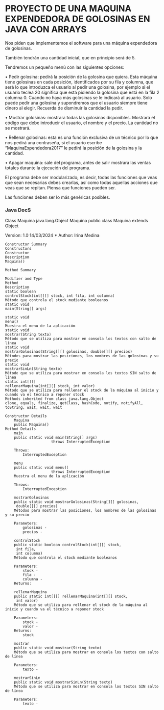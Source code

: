 <h1>PROYECTO DE UNA MAQUINA EXPENDEDORA DE GOLOSINAS EN JAVA CON ARRAYS</h1>

Nos piden que implementemos el software para una máquina expendedora de golosinas.

También tendrán una cantidad inicial, que en principio será de 5.

Tendremos un pequeño menú con las siguientes opciones:

•	Pedir golosina: pedirá la posición de la golosina que quiera. Esta máquina tiene golosinas en cada posición, identificados por su fila y columna, que será lo que introduzca el usuario al pedir una golosina, por ejemplo si el usuario teclea 20 significa que está pidiendo la golosina que está en la fila 2 columna 0. Cuando no haya más golosinas se le indicará al usuario. Solo puede pedir una golosina y supondremos que el usuario siempre tiene dinero al elegir. Recuerda de disminuir la cantidad la pedir.

•	Mostrar golosinas: mostrara todas las golosinas disponibles. Mostrará el código que debe introducir el usuario, el nombre y el precio. La cantidad no se mostrará.

•	Rellenar golosinas: esta es una función exclusiva de un técnico por lo que nos pedirá una contraseña, si el usuario escribe “MaquinaExpendedora2017” le pedirá la posición de la golosina y la cantidad.

•	Apagar maquina: sale del programa, antes de salir mostrara las ventas totales durante la ejecución del programa.

El programa debe ser modularizado, es decir, todas las funciones que veas que sean necesarias debes crearlas, así como todas aquellas acciones que veas que se repitan. Piensa que funciones pueden ser.

Las funciones deben ser lo más genéricas posibles.

<h3>Java DocS</h3>


Class Maquina
java.lang.Object
Maquina
public class Maquina
extends Object

Version:
    1.0 14/03/2024 *
Author:
    Irina Medina

    Constructor Summary
    Constructors
    Constructor
    Description
    Maquina()
     
    Method Summary

    Modifier and Type
    Method
    Description
    static boolean
    controlStock(int[][] stock, int fila, int columna)
    Método que controla el stock mediante booleanos
    static void
    main(String[] args)
     
    static void
    menu()
    Muestra el menu de la aplicación
    static void
    mostrar(String texto)
    Método que se utiliza para mostrar en consola los textos con salto de línea
    static void
    mostrarGolosinas(String[][] golosinas, double[][] precios)
    Métodos para mostrar las posiciones, los nombres de las golosinas y su precio
    static void
    mostrarSinLn(String texto)
    Método que se utiliza para mostrar en consola los textos SIN salto de línea
    static int[][]
    rellenarMaquina(int[][] stock, int valor)
    Método que se utiliza para rellenar el stock de la máquina al inicio y cuando va el técnico a reponer stock
    Methods inherited from class java.lang.Object
    clone, equals, finalize, getClass, hashCode, notify, notifyAll, toString, wait, wait, wait

    Constructor Details
        Maquina
        public Maquina()
    Method Details
        main
        public static void main(String[] args)
                         throws InterruptedException

        Throws:
            InterruptedException

        menu
        public static void menu()
                         throws InterruptedException
        Muestra el menu de la aplicación

        Throws:
            InterruptedException

        mostrarGolosinas
        public static void mostrarGolosinas(String[][] golosinas,
         double[][] precios)
        Métodos para mostrar las posiciones, los nombres de las golosinas y su precio

        Parameters:
            golosinas - 
            precios - 

        controlStock
        public static boolean controlStock(int[][] stock,
         int fila,
         int columna)
        Método que controla el stock mediante booleanos

        Parameters:
            stock - 
            fila - 
            columna - 
        Returns:

        rellenarMaquina
        public static int[][] rellenarMaquina(int[][] stock,
         int valor)
        Método que se utiliza para rellenar el stock de la máquina al inicio y cuando va el técnico a reponer stock

        Parameters:
            stock - 
            valor - 
        Returns:
            stock

        mostrar
        public static void mostrar(String texto)
        Método que se utiliza para mostrar en consola los textos con salto de línea

        Parameters:
            texto - 

        mostrarSinLn
        public static void mostrarSinLn(String texto)
        Método que se utiliza para mostrar en consola los textos SIN salto de línea

        Parameters:
            texto - 

